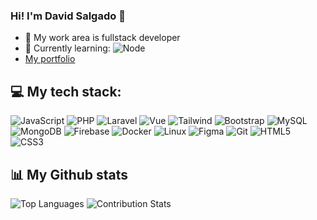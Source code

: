 ### Hi! I'm David Salgado 👋

- 🔭 My work area is fullstack developer
- 🌱 Currently learning: ![Node](https://img.shields.io/badge/Node.js-43853D?style=for-the-badge&logo=node.js&logoColor=white)
- [My portfolio](https://davidsalgado.dev/)


## 💻 My tech stack:
![JavaScript](https://img.shields.io/badge/javascript-%23323330.svg?style=flat&logo=javascript&logoColor=%23F7DF1E)
![PHP](https://img.shields.io/badge/-PHP-777BB4?style=flat-square&logo=php&labelColor=777BB4&logoColor=FFF)
![Laravel](https://img.shields.io/badge/laravel-%23FF2D20.svg?style=flat&logo=laravel&logoColor=white)
![Vue](https://img.shields.io/badge/Vue.js-35495E?style=for-the-badge&logo=vuedotjs&logoColor=#4FC08D) 
![Tailwind](https://img.shields.io/badge/tailwindcss-0F172A?&logo=tailwindcss)
![Bootstrap](https://img.shields.io/badge/-Bootstrap-563D7C?style=flat-square&logo=bootstrap)
![MySQL](https://img.shields.io/badge/mysql-%2300000f.svg?style=flat&logo=mysql&logoColor=white)
![MongoDB](https://img.shields.io/badge/-MongoDB-black?style=flat-square&logo=mongodb)
![Firebase](https://img.shields.io/badge/Firebase-039BE5?style=for-the-badge&logo=Firebase&logoColor=white)
![Docker](https://img.shields.io/badge/docker-%230db7ed.svg?style=flat&logo=docker&logoColor=white)
![Linux](https://img.shields.io/badge/-Linux-grey?logo=linux)
![Figma](https://img.shields.io/badge/figma-%23F24E1E.svg?style=for-the-badge&logo=figma&logoColor=white)
![Git](https://img.shields.io/badge/-Git-black?style=flat-square&logo=git)
![HTML5](https://img.shields.io/badge/html5-%23E34F26.svg?style=for-the-badge&logo=html5&logoColor=white)
![CSS3](https://img.shields.io/badge/css3-%231572B6.svg?style=for-the-badge&logo=css3&logoColor=white)

## 📊 My Github stats
![Top Languages](https://github-readme-stats.vercel.app/api/top-langs/?username=DavidGalileo24&layout=compact&theme=radical) ![Contribution Stats](https://github-readme-streak-stats.herokuapp.com/?user=DavidGalileo24&theme=radical)
